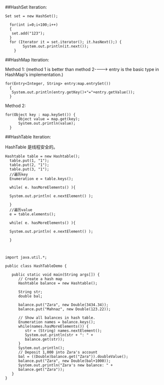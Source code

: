 ##HashSet Iteration:

	Set set = new HashSet();
	
	  for(int i=0;i<100;i++)
	  {
	   set.add("123");
	  }
      for (Iterator it = set.iterator(); it.hasNext();) {
			System.out.println(it.next());
		}

##HashMap Iteration:  
  
Method 1:        (method 1 is better than method 2----> entry is the basic type in HashMap's implementation.)

	for(Entry<Integer, String> entry:map.entrySet())
	  {
	   System.out.println(entry.getKey()+"="+entry.getValue());
	  }
	
Method 2:
	
	for(Object key : map.keySet()) {     
	      Object value = map.get(key);     
	      System.out.println(value);
	  }
	

##HashTable Iteration:

HashTable 是线程安全的。

	Hashtable table = new Hashtable();
	  table.put(1, "1");
	  table.put(2, "1");
	  table.put(3, "1");
	  //遍历key
	  Enumeration e = table.keys();
	
	  while( e. hasMoreElements() ){
	
	  System.out.println( e.nextElement() );
	
	  }
	  //遍历value
	  e = table.elements();
	
	  while( e. hasMoreElements() ){
	
	  System.out.println( e.nextElement() );
	
	  }
	  
	  
	  
	import java.util.*;

	public class HashTableDemo {
	
	   public static void main(String args[]) {
	      // Create a hash map
	      Hashtable balance = new Hashtable();
 
	      String str;
	      double bal;
	
	      balance.put("Zara", new Double(3434.34));
	      balance.put("Mahnaz", new Double(123.22));
	      
	      // Show all balances in hash table.
	      Enumeration names = balance.keys();
	      while(names.hasMoreElements()) {
	         str = (String) names.nextElement();
	         System.out.println(str + ": " +
	         balance.get(str));
	      }
	      System.out.println();
	      // Deposit 1,000 into Zara's account
	      bal = ((Double)balance.get("Zara")).doubleValue();
	      balance.put("Zara", new Double(bal+1000));
	      System.out.println("Zara's new balance: " +
	      balance.get("Zara"));
	   }
	}
	
	
	
	
	